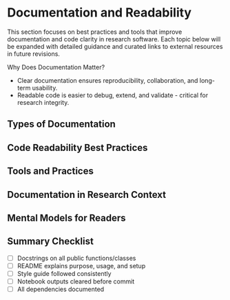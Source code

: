 # Documentation and Readability

This section focuses on best practices and tools that improve documentation and code clarity in research software. Each topic below will be expanded with detailed guidance and curated links to external resources in future revisions.

Why Does Documentation Matter?
- Clear documentation ensures reproducibility, collaboration, and long-term usability.  
- Readable code is easier to debug, extend, and validate - critical for research integrity.

## Types of Documentation

## Code Readability Best Practices

## Tools and Practices

## Documentation in Research Context

## Mental Models for Readers

## Summary Checklist

- [ ] Docstrings on all public functions/classes  
- [ ] README explains purpose, usage, and setup  
- [ ] Style guide followed consistently  
- [ ] Notebook outputs cleared before commit  
- [ ] All dependencies documented  
